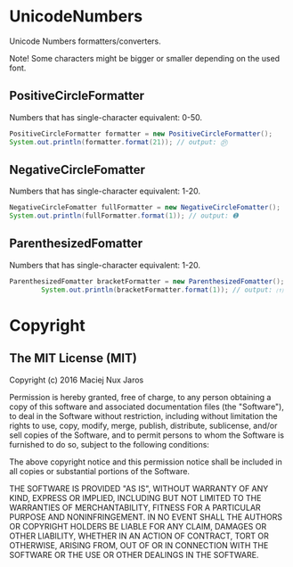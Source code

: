 UnicodeNumbers
========================================================
Unicode Numbers formatters/converters.

Note! Some characters might be bigger or smaller depending on the used font.

PositiveCircleFormatter
------------------------------
Numbers that has single-character equivalent: 0-50.

```java
PositiveCircleFormatter formatter = new PositiveCircleFormatter();
System.out.println(formatter.format(21)); // output: ㉑
```

NegativeCircleFomatter
------------------------------
Numbers that has single-character equivalent: 1-20.

```java
NegativeCircleFomatter fullFormatter = new NegativeCircleFomatter();
System.out.println(fullFormatter.format(1)); // output: ➊
```

ParenthesizedFomatter
------------------------------
Numbers that has single-character equivalent: 1-20.

```java
ParenthesizedFomatter bracketFormatter = new ParenthesizedFomatter();
		System.out.println(bracketFormatter.format(1)); // output: ⑴
```

Copyright
========================================================
The MIT License (MIT)
------------------------------
Copyright (c) 2016 Maciej Nux Jaros

Permission is hereby granted, free of charge, to any person obtaining a copy of this software and associated documentation files (the "Software"), to deal in the Software without restriction, including without limitation the rights to use, copy, modify, merge, publish, distribute, sublicense, and/or sell copies of the Software, and to permit persons to whom the Software is furnished to do so, subject to the following conditions:

The above copyright notice and this permission notice shall be included in all copies or substantial portions of the Software.

THE SOFTWARE IS PROVIDED "AS IS", WITHOUT WARRANTY OF ANY KIND, EXPRESS OR IMPLIED, INCLUDING BUT NOT LIMITED TO THE WARRANTIES OF MERCHANTABILITY, FITNESS FOR A PARTICULAR PURPOSE AND NONINFRINGEMENT. IN NO EVENT SHALL THE AUTHORS OR COPYRIGHT HOLDERS BE LIABLE FOR ANY CLAIM, DAMAGES OR OTHER LIABILITY, WHETHER IN AN ACTION OF CONTRACT, TORT OR OTHERWISE, ARISING FROM, OUT OF OR IN CONNECTION WITH THE SOFTWARE OR THE USE OR OTHER DEALINGS IN THE SOFTWARE.

